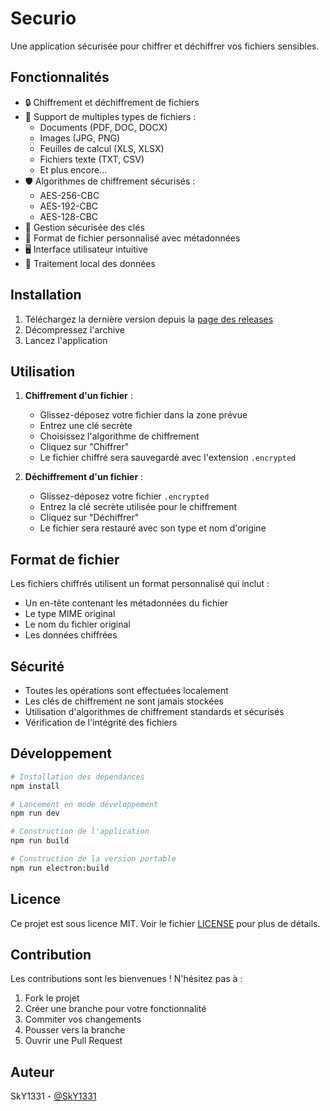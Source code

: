 # Securio

Une application sécurisée pour chiffrer et déchiffrer vos fichiers sensibles.

## Fonctionnalités

- 🔒 Chiffrement et déchiffrement de fichiers
- 📁 Support de multiples types de fichiers :
  - Documents (PDF, DOC, DOCX)
  - Images (JPG, PNG)
  - Feuilles de calcul (XLS, XLSX)
  - Fichiers texte (TXT, CSV)
  - Et plus encore...
- 🛡️ Algorithmes de chiffrement sécurisés :
  - AES-256-CBC
  - AES-192-CBC
  - AES-128-CBC
- 🔑 Gestion sécurisée des clés
- 💾 Format de fichier personnalisé avec métadonnées
- 🖥️ Interface utilisateur intuitive
- 🚀 Traitement local des données

## Installation

1. Téléchargez la dernière version depuis la [page des releases](https://github.com/SkY1331/Securio/releases)
2. Décompressez l'archive
3. Lancez l'application

## Utilisation

1. **Chiffrement d'un fichier** :
   - Glissez-déposez votre fichier dans la zone prévue
   - Entrez une clé secrète
   - Choisissez l'algorithme de chiffrement
   - Cliquez sur "Chiffrer"
   - Le fichier chiffré sera sauvegardé avec l'extension `.encrypted`

2. **Déchiffrement d'un fichier** :
   - Glissez-déposez votre fichier `.encrypted`
   - Entrez la clé secrète utilisée pour le chiffrement
   - Cliquez sur "Déchiffrer"
   - Le fichier sera restauré avec son type et nom d'origine

## Format de fichier

Les fichiers chiffrés utilisent un format personnalisé qui inclut :
- Un en-tête contenant les métadonnées du fichier
- Le type MIME original
- Le nom du fichier original
- Les données chiffrées

## Sécurité

- Toutes les opérations sont effectuées localement
- Les clés de chiffrement ne sont jamais stockées
- Utilisation d'algorithmes de chiffrement standards et sécurisés
- Vérification de l'intégrité des fichiers

## Développement

```bash
# Installation des dépendances
npm install

# Lancement en mode développement
npm run dev

# Construction de l'application
npm run build

# Construction de la version portable
npm run electron:build
```

## Licence

Ce projet est sous licence MIT. Voir le fichier [LICENSE](LICENSE) pour plus de détails.

## Contribution

Les contributions sont les bienvenues ! N'hésitez pas à :
1. Fork le projet
2. Créer une branche pour votre fonctionnalité
3. Commiter vos changements
4. Pousser vers la branche
5. Ouvrir une Pull Request

## Auteur

SkY1331 - [@SkY1331](https://github.com/SkY1331) 